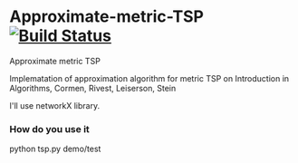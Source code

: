 Approximate-metric-TSP[![Build Status](https://travis-ci.org/theofilis/ApproximateMetricTSP.png)](https://travis-ci.orgtheofilis/ApproximateMetricTSP)
======================

Approximate metric TSP

Implematation of approximation algorithm for metric TSP on Introduction in Algorithms, Cormen, Rivest, Leiserson, Stein

I'll use networkX library.

### How do you use it

python tsp.py demo/test
